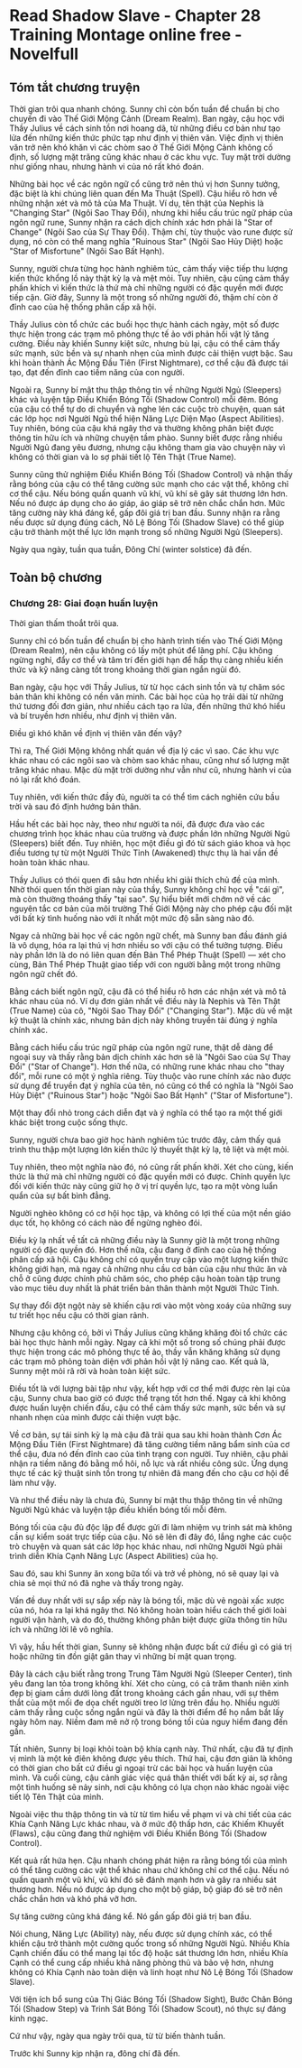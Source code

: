 # Read Shadow Slave - Chapter 28 Training Montage online free - Novelfull

## Tóm tắt chương truyện

Thời gian trôi qua nhanh chóng. Sunny chỉ còn bốn tuần để chuẩn bị cho chuyến đi vào Thế Giới Mộng Cảnh (Dream Realm). Ban ngày, cậu học với Thầy Julius về cách sinh tồn nơi hoang dã, từ những điều cơ bản như tạo lửa đến những kiến thức phức tạp như định vị thiên văn. Việc định vị thiên văn trở nên khó khăn vì các chòm sao ở Thế Giới Mộng Cảnh không cố định, số lượng mặt trăng cũng khác nhau ở các khu vực. Tuy mặt trời dường như giống nhau, nhưng hành vi của nó rất khó đoán.

Những bài học về các ngôn ngữ cổ cũng trở nên thú vị hơn Sunny tưởng, đặc biệt là khi chúng liên quan đến Ma Thuật (Spell). Cậu hiểu rõ hơn về những nhận xét và mô tả của Ma Thuật. Ví dụ, tên thật của Nephis là "Changing Star" (Ngôi Sao Thay Đổi), nhưng khi hiểu cấu trúc ngữ pháp của ngôn ngữ rune, Sunny nhận ra cách dịch chính xác hơn phải là "Star of Change" (Ngôi Sao của Sự Thay Đổi). Thậm chí, tùy thuộc vào rune được sử dụng, nó còn có thể mang nghĩa "Ruinous Star" (Ngôi Sao Hủy Diệt) hoặc "Star of Misfortune" (Ngôi Sao Bất Hạnh).

Sunny, người chưa từng học hành nghiêm túc, cảm thấy việc tiếp thu lượng kiến thức khổng lồ này thật kỳ lạ và mệt mỏi. Tuy nhiên, cậu cũng cảm thấy phấn khích vì kiến thức là thứ mà chỉ những người có đặc quyền mới được tiếp cận. Giờ đây, Sunny là một trong số những người đó, thậm chí còn ở đỉnh cao của hệ thống phân cấp xã hội.

Thầy Julius còn tổ chức các buổi học thực hành cách ngày, một số được thực hiện trong các trạm mô phỏng thực tế ảo với phản hồi vật lý tăng cường. Điều này khiến Sunny kiệt sức, nhưng bù lại, cậu có thể cảm thấy sức mạnh, sức bền và sự nhanh nhẹn của mình được cải thiện vượt bậc. Sau khi hoàn thành Ác Mộng Đầu Tiên (First Nightmare), cơ thể cậu đã được tái tạo, đạt đến đỉnh cao tiềm năng của con người.

Ngoài ra, Sunny bí mật thu thập thông tin về những Người Ngủ (Sleepers) khác và luyện tập Điều Khiển Bóng Tối (Shadow Control) mỗi đêm. Bóng của cậu có thể tự do di chuyển và nghe lén các cuộc trò chuyện, quan sát các lớp học nơi Người Ngủ thể hiện Năng Lực Diện Mạo (Aspect Abilities). Tuy nhiên, bóng của cậu khá ngây thơ và thường không phân biệt được thông tin hữu ích và những chuyện tầm phào. Sunny biết được rằng nhiều Người Ngủ đang yêu đương, nhưng cậu không tham gia vào chuyện này vì không có thời gian và lo sợ phải tiết lộ Tên Thật (True Name).

Sunny cũng thử nghiệm Điều Khiển Bóng Tối (Shadow Control) và nhận thấy rằng bóng của cậu có thể tăng cường sức mạnh cho các vật thể, không chỉ cơ thể cậu. Nếu bóng quấn quanh vũ khí, vũ khí sẽ gây sát thương lớn hơn. Nếu nó được áp dụng cho áo giáp, áo giáp sẽ trở nên chắc chắn hơn. Mức tăng cường này khá đáng kể, gấp đôi giá trị ban đầu. Sunny nhận ra rằng nếu được sử dụng đúng cách, Nô Lệ Bóng Tối (Shadow Slave) có thể giúp cậu trở thành một thế lực lớn mạnh trong số những Người Ngủ (Sleepers).

Ngày qua ngày, tuần qua tuần, Đông Chí (winter solstice) đã đến.

## Toàn bộ chương

### Chương 28: Giai đoạn huấn luyện

Thời gian thấm thoắt trôi qua.

Sunny chỉ có bốn tuần để chuẩn bị cho hành trình tiến vào Thế Giới Mộng (Dream Realm), nên cậu không có lấy một phút để lãng phí. Cậu không ngừng nghỉ, đẩy cơ thể và tâm trí đến giới hạn để hấp thụ càng nhiều kiến thức và kỹ năng càng tốt trong khoảng thời gian ngắn ngủi đó.

Ban ngày, cậu học với Thầy Julius, từ từ học cách sinh tồn và tự chăm sóc bản thân khi không có nền văn minh. Các bài học của họ trải dài từ những thứ tương đối đơn giản, như nhiều cách tạo ra lửa, đến những thứ khó hiểu và bí truyền hơn nhiều, như định vị thiên văn.

Điều gì khó khăn về định vị thiên văn đến vậy?

Thì ra, Thế Giới Mộng không nhất quán về địa lý các vì sao. Các khu vực khác nhau có các ngôi sao và chòm sao khác nhau, cũng như số lượng mặt trăng khác nhau. Mặc dù mặt trời dường như vẫn như cũ, nhưng hành vi của nó lại rất khó đoán.

Tuy nhiên, với kiến thức đầy đủ, người ta có thể tìm cách nghiên cứu bầu trời và sau đó định hướng bản thân.

Hầu hết các bài học này, theo như người ta nói, đã được đưa vào các chương trình học khác nhau của trường và được phần lớn những Người Ngủ (Sleepers) biết đến. Tuy nhiên, học một điều gì đó từ sách giáo khoa và học điều tương tự từ một Người Thức Tỉnh (Awakened) thực thụ là hai vấn đề hoàn toàn khác nhau.

Thầy Julius có thói quen đi sâu hơn nhiều khi giải thích chủ đề của mình. Nhờ thói quen tốn thời gian này của thầy, Sunny không chỉ học về "cái gì", mà còn thường thoáng thấy "tại sao". Sự hiểu biết mới chớm nở về các nguyên tắc cơ bản của môi trường Thế Giới Mộng này cho phép cậu đối mặt với bất kỳ tình huống nào với ít nhất một mức độ sẵn sàng nào đó.

Ngay cả những bài học về các ngôn ngữ chết, mà Sunny ban đầu đánh giá là vô dụng, hóa ra lại thú vị hơn nhiều so với cậu có thể tưởng tượng. Điều này phần lớn là do nó liên quan đến Bản Thể Phép Thuật (Spell) — xét cho cùng, Bản Thể Phép Thuật giao tiếp với con người bằng một trong những ngôn ngữ chết đó.

Bằng cách biết ngôn ngữ, cậu đã có thể hiểu rõ hơn các nhận xét và mô tả khác nhau của nó. Ví dụ đơn giản nhất về điều này là Nephis và Tên Thật (True Name) của cô, "Ngôi Sao Thay Đổi" ("Changing Star"). Mặc dù về mặt kỹ thuật là chính xác, nhưng bản dịch này không truyền tải đúng ý nghĩa chính xác.

Bằng cách hiểu cấu trúc ngữ pháp của ngôn ngữ rune, thật dễ dàng để ngoại suy và thấy rằng bản dịch chính xác hơn sẽ là "Ngôi Sao của Sự Thay Đổi" ("Star of Change"). Hơn thế nữa, có những rune khác nhau cho "thay đổi", mỗi rune có một ý nghĩa riêng. Tùy thuộc vào rune chính xác nào được sử dụng để truyền đạt ý nghĩa của tên, nó cũng có thể có nghĩa là "Ngôi Sao Hủy Diệt" ("Ruinous Star") hoặc "Ngôi Sao Bất Hạnh" ("Star of Misfortune").

Một thay đổi nhỏ trong cách diễn đạt và ý nghĩa có thể tạo ra một thế giới khác biệt trong cuộc sống thực.

Sunny, người chưa bao giờ học hành nghiêm túc trước đây, cảm thấy quá trình thu thập một lượng lớn kiến thức lý thuyết thật kỳ lạ, tê liệt và mệt mỏi.

Tuy nhiên, theo một nghĩa nào đó, nó cũng rất phấn khởi. Xét cho cùng, kiến thức là thứ mà chỉ những người có đặc quyền mới có được. Chính quyền lực đối với kiến thức này cũng giữ họ ở vị trí quyền lực, tạo ra một vòng luẩn quẩn của sự bất bình đẳng.

Người nghèo không có cơ hội học tập, và không có lợi thế của một nền giáo dục tốt, họ không có cách nào để ngừng nghèo đói.

Điều kỳ lạ nhất về tất cả những điều này là Sunny giờ là một trong những người có đặc quyền đó. Hơn thế nữa, cậu đang ở đỉnh cao của hệ thống phân cấp xã hội. Cậu không chỉ có quyền truy cập vào một lượng kiến thức không giới hạn, mà ngay cả những nhu cầu cơ bản của cậu như thức ăn và chỗ ở cũng được chính phủ chăm sóc, cho phép cậu hoàn toàn tập trung vào mục tiêu duy nhất là phát triển bản thân thành một Người Thức Tỉnh.

Sự thay đổi đột ngột này sẽ khiến cậu rơi vào một vòng xoáy của những suy tư triết học nếu cậu có thời gian rảnh.

Nhưng cậu không có, bởi vì Thầy Julius cũng khăng khăng đòi tổ chức các bài học thực hành mỗi ngày. Ngay cả khi một số trong số chúng phải được thực hiện trong các mô phỏng thực tế ảo, thầy vẫn khăng khăng sử dụng các trạm mô phỏng toàn diện với phản hồi vật lý nâng cao. Kết quả là, Sunny mệt mỏi rã rời và hoàn toàn kiệt sức.

Điều tốt là với lượng bài tập như vậy, kết hợp với cơ thể mới được rèn lại của cậu, Sunny chưa bao giờ có được thể trạng tốt hơn thế. Ngay cả khi không được huấn luyện chiến đấu, cậu có thể cảm thấy sức mạnh, sức bền và sự nhanh nhẹn của mình được cải thiện vượt bậc.

Về cơ bản, sự tái sinh kỳ lạ mà cậu đã trải qua sau khi hoàn thành Cơn Ác Mộng Đầu Tiên (First Nightmare) đã tăng cường tiềm năng bẩm sinh của cơ thể cậu, đưa nó đến đỉnh cao của tình trạng con người. Tuy nhiên, cậu phải nhận ra tiềm năng đó bằng mồ hôi, nỗ lực và rất nhiều công sức. Ứng dụng thực tế các kỹ thuật sinh tồn trong tự nhiên đã mang đến cho cậu cơ hội để làm như vậy.

Và như thể điều này là chưa đủ, Sunny bí mật thu thập thông tin về những Người Ngủ khác và luyện tập điều khiển bóng tối mỗi đêm.

Bóng tối của cậu đủ độc lập để được gửi đi làm nhiệm vụ trinh sát mà không cần sự kiểm soát trực tiếp của cậu. Nó sẽ lẻn đi đây đó, lắng nghe các cuộc trò chuyện và quan sát các lớp học khác nhau, nơi những Người Ngủ phải trình diễn Khía Cạnh Năng Lực (Aspect Abilities) của họ.

Sau đó, sau khi Sunny ăn xong bữa tối và trở về phòng, nó sẽ quay lại và chia sẻ mọi thứ nó đã nghe và thấy trong ngày.

Vấn đề duy nhất với sự sắp xếp này là bóng tối, mặc dù vẻ ngoài xấc xược của nó, hóa ra lại khá ngây thơ. Nó không hoàn toàn hiểu cách thế giới loài người vận hành, và do đó, thường không phân biệt được giữa thông tin hữu ích và những lời lẽ vô nghĩa.

Vì vậy, hầu hết thời gian, Sunny sẽ không nhận được bất cứ điều gì có giá trị hoặc những tin đồn giật gân thay vì những bí mật quan trọng.

Đây là cách cậu biết rằng trong Trung Tâm Người Ngủ (Sleeper Center), tình yêu đang lan tỏa trong không khí. Xét cho cùng, có cả trăm thanh niên xinh đẹp bị giam cầm dưới lòng đất trong khoảng cách gần nhau, với sự thêm thắt của một mối đe dọa chết người treo lơ lửng trên đầu họ. Nhiều người cảm thấy rằng cuộc sống ngắn ngủi và đây là thời điểm để họ nắm bắt lấy ngày hôm nay. Niềm đam mê nở rộ trong bóng tối của nguy hiểm đang đến gần.

Tất nhiên, Sunny bị loại khỏi toàn bộ khía cạnh này. Thứ nhất, cậu đã tự định vị mình là một kẻ điên không được yêu thích. Thứ hai, cậu đơn giản là không có thời gian cho bất cứ điều gì ngoại trừ các bài học và huấn luyện của mình. Và cuối cùng, cậu cảnh giác việc quá thân thiết với bất kỳ ai, sợ rằng một tình huống sẽ nảy sinh, nơi cậu không có lựa chọn nào khác ngoài việc tiết lộ Tên Thật của mình.

Ngoài việc thu thập thông tin và từ từ tìm hiểu về phạm vi và chi tiết của các Khía Cạnh Năng Lực khác nhau, và ở mức độ thấp hơn, các Khiếm Khuyết (Flaws), cậu cũng đang thử nghiệm với Điều Khiển Bóng Tối (Shadow Control).

Kết quả rất hứa hẹn. Cậu nhanh chóng phát hiện ra rằng bóng tối của mình có thể tăng cường các vật thể khác nhau chứ không chỉ cơ thể cậu. Nếu nó quấn quanh một vũ khí, vũ khí đó sẽ đánh mạnh hơn và gây ra nhiều sát thương hơn. Nếu nó được áp dụng cho một bộ giáp, bộ giáp đó sẽ trở nên chắc chắn hơn và khó phá vỡ hơn.

Sự tăng cường cũng khá đáng kể. Nó gần gấp đôi giá trị ban đầu.

Nói chung, Năng Lực (Ability) này, nếu được sử dụng chính xác, có thể khiến cậu trở thành một cường quốc trong số những Người Ngủ. Nhiều Khía Cạnh chiến đấu có thể mang lại tốc độ hoặc sát thương lớn hơn, nhiều Khía Cạnh có thể cung cấp nhiều khả năng phòng thủ và bảo vệ hơn, nhưng không có Khía Cạnh nào toàn diện và linh hoạt như Nô Lệ Bóng Tối (Shadow Slave).

Với tiện ích bổ sung của Thị Giác Bóng Tối (Shadow Sight), Bước Chân Bóng Tối (Shadow Step) và Trinh Sát Bóng Tối (Shadow Scout), nó thực sự đáng kinh ngạc.

Cứ như vậy, ngày qua ngày trôi qua, từ từ biến thành tuần.

Trước khi Sunny kịp nhận ra, đông chí đã đến.